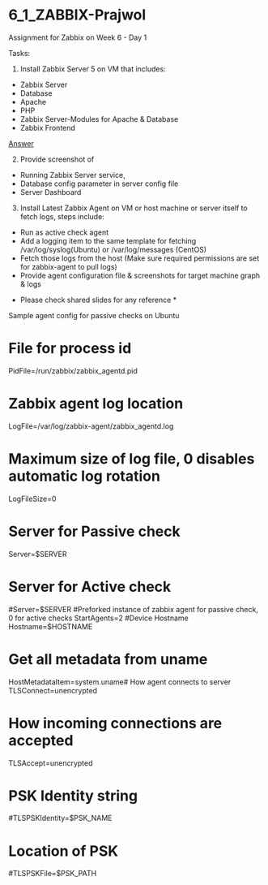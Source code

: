 # 6_1_ZABBIX-Prajwol

Assignment for Zabbix on Week 6 - Day 1

Tasks:

1. Install Zabbix Server 5 on VM that includes:

- Zabbix Server
- Database
- Apache
- PHP
- Zabbix Server-Modules for Apache & Database
- Zabbix Frontend

[Answer](https://github.com/surpriso1997/6_1_ZABBIX-Prajwol/tree/main/1)

2. Provide screenshot of

- Running Zabbix Server service,
- Database config parameter in server config file
- Server Dashboard

3. Install Latest Zabbix Agent on VM or host machine or server itself to fetch logs, steps include:

- Run as active check agent
- Add a logging item to the same template for fetching /var/log/syslog(Ubuntu) or /var/log/messages
  (CentOS)
- Fetch those logs from the host (Make sure required permissions are set for zabbix-agent to
  pull logs)
- Provide agent configuration file & screenshots for target machine graph & logs

* Please check shared slides for any reference \*

Sample agent config for passive checks on Ubuntu

# File for process id

PidFile=/run/zabbix/zabbix_agentd.pid

# Zabbix agent log location

LogFile=/var/log/zabbix-agent/zabbix_agentd.log

# Maximum size of log file, 0 disables automatic log rotation

LogFileSize=0

# Server for Passive check

Server=$SERVER

# Server for Active check

#Server=$SERVER
#Preforked instance of zabbix agent for passive check, 0 for active checks
StartAgents=2
#Device Hostname
Hostname=$HOSTNAME

# Get all metadata from uname

HostMetadataItem=system.uname# How agent connects to server
TLSConnect=unencrypted

# How incoming connections are accepted

TLSAccept=unencrypted

# PSK Identity string

#TLSPSKIdentity=$PSK_NAME

# Location of PSK

#TLSPSKFile=$PSK_PATH
